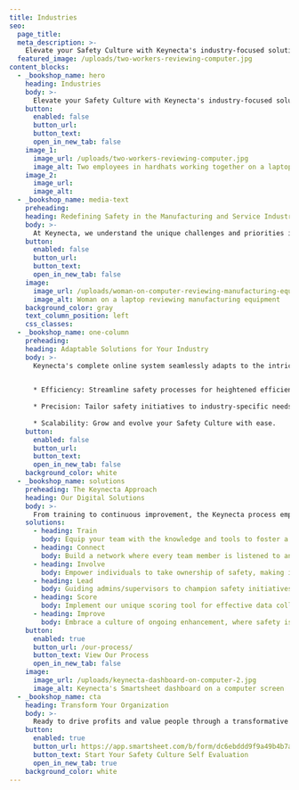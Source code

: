 ```yaml
---
title: Industries
seo:
  page_title:
  meta_description: >-
    Elevate your Safety Culture with Keynecta's industry-focused solutions—where experience meets innovation for manufacturing and service excellence.
  featured_image: /uploads/two-workers-reviewing-computer.jpg
content_blocks:
  - _bookshop_name: hero
    heading: Industries
    body: >-
      Elevate your Safety Culture with Keynecta's industry-focused solutions—where experience meets innovation for manufacturing and service excellence.
    button:
      enabled: false
      button_url: 
      button_text: 
      open_in_new_tab: false
    image_1:
      image_url: /uploads/two-workers-reviewing-computer.jpg
      image_alt: Two employees in hardhats working together on a laptop
    image_2:
      image_url:
      image_alt:
  - _bookshop_name: media-text
    preheading: 
    heading: Redefining Safety in the Manufacturing and Service Industries
    body: >-
      At Keynecta, we understand the unique challenges and priorities in the manufacturing and service industries. Our digital Safety Culture solutions have been honed through years of experience, providing tailored solutions that go beyond standard safety protocols.
    button:
      enabled: false
      button_url: 
      button_text:
      open_in_new_tab: false
    image:
      image_url: /uploads/woman-on-computer-reviewing-manufacturing-equipment.jpg
      image_alt: Woman on a laptop reviewing manufacturing equipment
    background_color: gray
    text_column_position: left
    css_classes:
  - _bookshop_name: one-column
    preheading: 
    heading: Adaptable Solutions for Your Industry
    body: >-
      Keynecta's complete online system seamlessly adapts to the intricacies of your industry, ensuring a personalized approach to organizational excellence. We take pride in providing your safety training, safety program, safety consulting, OSHA compliance and more all in one place. From manufacturing floors to service operations, our solutions are crafted to provide:

      
      * Efficiency: Streamline safety processes for heightened efficiency.
      
      * Precision: Tailor safety initiatives to industry-specific needs.
      
      * Scalability: Grow and evolve your Safety Culture with ease.
    button:
      enabled: false
      button_url: 
      button_text: 
      open_in_new_tab: false
    background_color: white
  - _bookshop_name: solutions
    preheading: The Keynecta Approach
    heading: Our Digital Solutions
    body: >-
      From training to continuous improvement, the Keynecta process empowers teams, connects employees and guides leaders. Use our complete online system and unique scoring tool to achieve success. Our customer portal provides access to tools that will help you:
    solutions: 
      - heading: Train
        body: Equip your team with the knowledge and tools to foster a culture of safety.
      - heading: Connect
        body: Build a network where every team member is listened to and valued.
      - heading: Involve
        body: Empower individuals to take ownership of safety, making it a collective effort.
      - heading: Lead
        body: Guiding admins/supervisors to champion safety initiatives and set an example for their teams.
      - heading: Score
        body: Implement our unique scoring tool for effective data collection and project tracking.
      - heading: Improve
        body: Embrace a culture of ongoing enhancement, where safety is not just a goal but a journey.
    button:
      enabled: true
      button_url: /our-process/
      button_text: View Our Process
      open_in_new_tab: false
    image:
      image_url: /uploads/keynecta-dashboard-on-computer-2.jpg
      image_alt: Keynecta's Smartsheet dashboard on a computer screen
  - _bookshop_name: cta
    heading: Transform Your Organization
    body: >-
      Ready to drive profits and value people through a transformative Safety Culture? Join Keynecta and redefine your organization's safety journey today.
    button:
      enabled: true
      button_url: https://app.smartsheet.com/b/form/dc6ebddd9f9a49b4b7a87e7d705fa150
      button_text: Start Your Safety Culture Self Evaluation
      open_in_new_tab: true
    background_color: white
---
```






